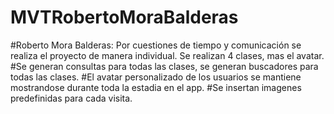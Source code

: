 # MVTRobertoMoraBalderas
#Roberto Mora Balderas: Por cuestiones de tiempo y comunicación se realiza el proyecto de manera individual. Se realizan 4 clases, mas el avatar.
#Se generan consultas para todas las clases, se generan buscadores para todas las clases.
#El avatar personalizado de los usuarios se mantiene mostrandose durante toda la estadia en el app.
#Se insertan imagenes predefinidas para cada visita.

